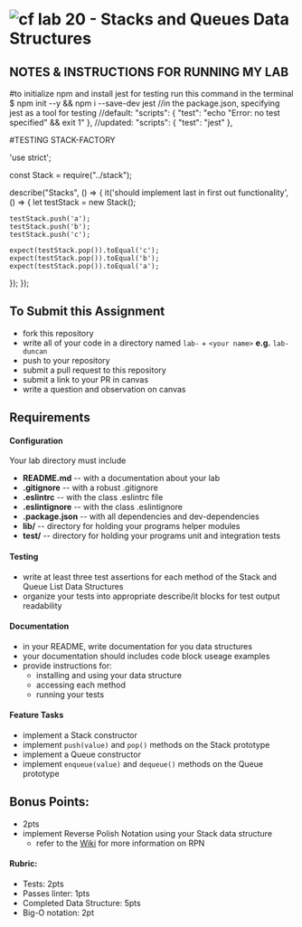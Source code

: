 ![cf](http://i.imgur.com/7v5ASc8.png) lab 20 - Stacks and Queues Data Structures
====

## NOTES & INSTRUCTIONS FOR RUNNING MY LAB  

#to initialize npm and install jest for testing run this command in the terminal
$ npm init --y && npm i --save-dev jest
//in the package.json, specifying jest as a tool for testing
//default:
"scripts": {
  "test": "echo \"Error: no test specified\" && exit 1"
},
//updated:
"scripts": {
  "test": "jest"
},



#TESTING STACK-FACTORY

'use strict';

const Stack = require("../stack");

describe("Stacks", () => {
  it('should implement last in first out functionality', () => {
    let testStack = new Stack();

    testStack.push('a');
    testStack.push('b');
    testStack.push('c');

    expect(testStack.pop()).toEqual('c');
    expect(testStack.pop()).toEqual('b');
    expect(testStack.pop()).toEqual('a');
  });
});




## To Submit this Assignment
  * fork this repository
  * write all of your code in a directory named `lab-` + `<your name>` **e.g.** `lab-duncan`
  * push to your repository
  * submit a pull request to this repository
  * submit a link to your PR in canvas
  * write a question and observation on canvas

## Requirements  
#### Configuration  
<!-- list of files, configurations, tools, etc that are required -->
  Your lab directory must include   
  * **README.md** -- with a documentation about your lab
  * **.gitignore** -- with a robust .gitignore
  * **.eslintrc** -- with the class .eslintrc file
  * **.eslintignore** -- with the class .eslintignore
  * **.package.json** -- with all dependencies and dev-dependencies
  * **lib/** -- directory for holding your programs helper modules
  * **test/** -- directory for holding your programs unit and integration tests

#### Testing  
  * write at least three test assertions for each method of the Stack and Queue List Data Structures
  * organize your tests into appropriate describe/it blocks for test output readability

####  Documentation  
  * in your README, write documentation for you data structures
  * your documentation should includes code block useage examples
  * provide instructions for:
    * installing and using your data structure
    * accessing each method
    * running your tests

#### Feature Tasks  
  * implement a Stack constructor
  * implement `push(value)` and `pop()` methods on the Stack prototype
  * implement a Queue constructor
  * implement `enqueue(value)` and `dequeue()` methods on the Queue prototype

## Bonus Points:
  * 2pts
  * implement Reverse Polish Notation using your Stack data structure
    * refer to the [Wiki](https://en.wikipedia.org/wiki/Reverse_Polish_notation) for more information on RPN

#### Rubric:
  * Tests: 2pts
  * Passes linter: 1pts
  * Completed Data Structure: 5pts
  * Big-O notation: 2pt
